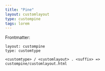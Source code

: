 ```yaml
---
title: "Pine"
layout: customlayout
type: custompine
tags: lorem
---
```


Frontmatter:
```
layout: custompine
type: customtype
```

```
<customtype> / <customlayout> . <suffix> => custompine/customlayout.html
```
